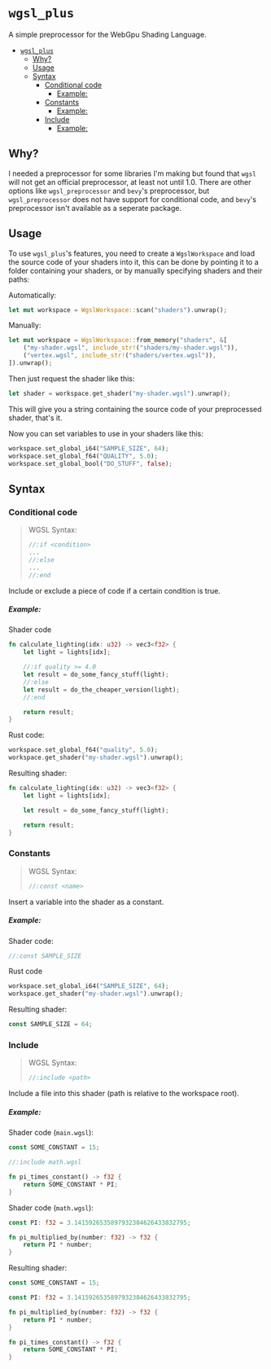# `wgsl_plus`
A simple preprocessor for the WebGpu Shading Language.

- [`wgsl_plus`](#wgsl_plus)
  - [Why?](#why)
  - [Usage](#usage)
  - [Syntax](#syntax)
    - [Conditional code](#conditional-code)
        - [Example:](#example)
    - [Constants](#constants)
        - [Example:](#example-1)
    - [Include](#include)
        - [Example:](#example-2)

## Why?

I needed a preprocessor for some libraries I'm making but found that
`wgsl` will not get an official preprocessor, at least not until 1.0. There are
other options like `wgsl_preprocessor` and `bevy`'s preprocessor, but 
`wgsl_preprocessor` does not have support for conditional code, and `bevy`'s
preprocessor isn't available as a seperate package.

## Usage

To use `wgsl_plus`'s features, you need to create a `WgslWorkspace` and load
the source code of your shaders into it, this can be done by pointing it to a
folder containing your shaders, or by manually specifying shaders and their
paths:

Automatically:

```rs
let mut workspace = WgslWorkspace::scan("shaders").unwrap();
```

Manually:

```rs
let mut workspace = WgslWorkspace::from_memory("shaders", &[
    ("my-shader.wgsl", include_str!("shaders/my-shader.wgsl")),
    ("vertex.wgsl", include_str!("shaders/vertex.wgsl")),
]).unwrap();
```

Then just request the shader like this:

```rs
let shader = workspace.get_shader("my-shader.wgsl").unwrap();
```

This will give you a string containing the source code of your preprocessed
shader, that's it.

Now you can set variables to use in your shaders like this:

```rs
workspace.set_global_i64("SAMPLE_SIZE", 64);
workspace.set_global_f64("QUALITY", 5.0);
workspace.set_global_bool("DO_STUFF", false);
```

## Syntax

### Conditional code

> WGSL Syntax:
> 
> ```rs
> //:if <condition>
> ...
> //:else
> ...
> //:end
> ```

Include or exclude a piece of code if a certain condition is true.

##### Example:

Shader code

```rs
fn calculate_lighting(idx: u32) -> vec3<f32> {
    let light = lights[idx];

    //:if quality >= 4.0
    let result = do_some_fancy_stuff(light);
    //:else
    let result = do_the_cheaper_version(light);
    //:end

    return result;
}
```

Rust code:

```rs
workspace.set_global_f64("quality", 5.0);
workspace.get_shader("my-shader.wgsl").unwrap();
```

Resulting shader:

```rs
fn calculate_lighting(idx: u32) -> vec3<f32> {
    let light = lights[idx];

    let result = do_some_fancy_stuff(light);

    return result;
}
```

### Constants

> WGSL Syntax:
>
> ```rs
> //:const <name>
> ```

Insert a variable into the shader as a constant.

##### Example:

Shader code:

```rs
//:const SAMPLE_SIZE
```

Rust code

```rs
workspace.set_global_i64("SAMPLE_SIZE", 64);
workspace.get_shader("my-shader.wgsl").unwrap();
```

Resulting shader:

```rs
const SAMPLE_SIZE = 64;
```

### Include

> WGSL Syntax:
>
> ```rs
> //:include <path>
> ```

Include a file into this shader (path is relative to the
workspace root).

##### Example:

Shader code (`main.wgsl`):

```rs
const SOME_CONSTANT = 15;

//:include math.wgsl

fn pi_times_constant() -> f32 {
    return SOME_CONSTANT * PI;
}
```

Shader code (`math.wgsl`):

```rs
const PI: f32 = 3.1415926535897932384626433832795;

fn pi_multiplied_by(number: f32) -> f32 {
    return PI * number;
}
```

Resulting shader:

```rs
const SOME_CONSTANT = 15;

const PI: f32 = 3.1415926535897932384626433832795;

fn pi_multiplied_by(number: f32) -> f32 {
    return PI * number;
}

fn pi_times_constant() -> f32 {
    return SOME_CONSTANT * PI;
}
```